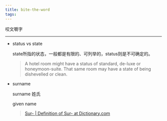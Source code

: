 ```yaml
---
title: bite-the-word
tags:
---
```


咬文嚼字

---

- status vs state

    state所指的状态，一般都是有限的、可列举的，status则是不可确定的。

    >A hotel room might have a status of standard, de-luxe or honeymoon-suite. That same room may have a state of being dishevelled or clean.

- surname

    surname 姓氏

    given name
    > [Sur- | Definition of Sur- at Dictionary.com](https://www.dictionary.com/browse/sur-)
